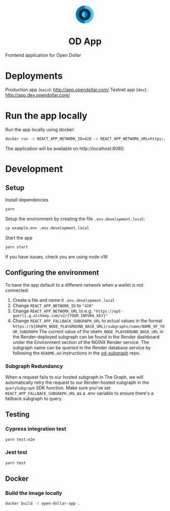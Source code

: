 <p align="center">
  <svg width="60" viewBox="0 0 17 16" fill="none" xmlns="http://www.w3.org/2000/svg">
<path d="M8.26508 16C12.6833 16 16.2651 12.4183 16.2651 8.00001C16.2651 3.58173 12.6833 1.52588e-05 8.26508 1.52588e-05V16Z" fill="#43C7FF"/>
<path d="M8.26508 -1.90735e-06C3.8468 -2.29361e-06 0.265086 3.58172 0.265086 7.99999C0.265086 12.4183 3.8468 16 8.26508 16L8.26508 -1.90735e-06Z" fill="#0079AD"/>
<ellipse cx="8.26509" cy="7.99998" rx="5.33333" ry="5.33333" fill="#002B40"/>
<path d="M8.26508 10.6666C9.73782 10.6666 10.9317 9.47271 10.9317 7.99997C10.9317 6.52722 9.73782 5.33333 8.26508 5.33333V10.6666Z" fill="#0079AD"/>
<path d="M8.26508 5.3334C6.79234 5.3334 5.59845 6.52729 5.59845 8.00003C5.59845 9.47277 6.79234 10.6667 8.26508 10.6667L8.26508 5.3334Z" fill="#43C7FF"/>
</svg>

</p>
<h1 align="center">
  OD App
</h1>

Frontend application for Open Dollar

<!-- - Website: [Open Dollar](https://www.opendollar.com/)
- App: [Open Dollar App](https://app.opendollar.com/#/)
- Docs: [Open Dollar Docs](https://docs.opendollar.com/)
- Twitter: [@open_dollar](https://twitter.com/open_dollar)
- Discord: [Open Dollar](https://discord.gg/GjDQ5HaAR4)
-->

# Deployments

Production app (`main`): http://app.opendollar.com/
Testnet app (`dev`): http://app.dev.opendollar.com/

# Run the app locally

Run the app locally using docker: 

```bash
docker run -e REACT_APP_NETWORK_ID=420 -e REACT_APP_NETWORK_URL=https://arbitrum-one.publicnode.com -p 8080:3000 -d open-dollar-app
```

The application will be available on http://localhost:8080.

# Development

## Setup

Install dependencies

```bash
yarn
```

Setup the environment by creating the file `.env.development.local`:

```bash
cp example.env .env.development.local
```

Start the app

```bash
yarn start
```

If you have issues, check you are using node v16

## Configuring the environment

To have the app default to a different network when a wallet is not connected:

1. Create a file and name it `.env.development.local`
2. Change `REACT_APP_NETWORK_ID` to `"420"`
3. Change `REACT_APP_NETWORK_URL` to e.g. `"https://opt-goerli.g.alchemy.com/v2/{YOUR_INFURA_KEY}"`
4. Change `REACT_APP_FALLBACK_SUBGRAPH_URL` to actual values in the format `https://${GRAPH_NODE_PLAYGROUND_BASE_URL}/subgraphs/name/NAME_OF_YOUR_SUBGRAPH`
The current value of the `GRAPH_NODE_PLAYGROUND_BASE_URL` in the Render-deployed subgraph can be found in the Render dashboard under the Environment section of the NGINX Render service.
The subgraph name can be queried in the Render database service by following the `README.md` instructions in the [od-subgraph](https://github.com/open-dollar/od-subgraph) repo.

### Subgraph Redundancy

When a request fails to our hosted subgraph in The Graph, we will automatically retry the request to our Render-hosted subgraph
in the `querySubgraph` SDK function. Make sure you've set `REACT_APP_FALLBACK_SUBGRAPH_URL` as a .env variable to ensure
there's a fallback subgraph to query.

## Testing

### Cypress integration test

```bash
yarn test:e2e
```

### Jest test

```bash
yarn test
```

## Docker

### Build the image locally

```bash
docker build -t open-dollar-app .
```
